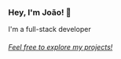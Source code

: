 ### Hey, I'm João! 👋
I'm a full-stack developer
###### <a href="https://joaoayu.github.io/Portfolio/">Feel free to explore my projects!</a>


